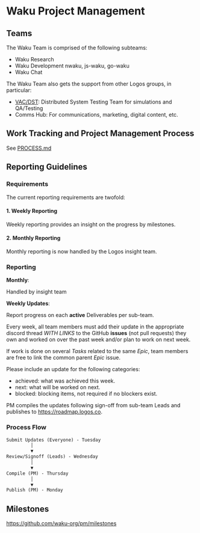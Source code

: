 # Waku Project Management

## Teams

The Waku Team is comprised of the following subteams:

- Waku Research
- Waku Development nwaku, js-waku, go-waku
- Waku Chat

The Waku Team also gets the support from other Logos groups, in particular:

- [VAC/DST](https://vac.dev/): Distributed System Testing Team for simulations and QA/Testing
- Comms Hub: For communications, marketing, digital content, etc.

## Work Tracking and Project Management Process

See [PROCESS.md](./PROCESS.md)

## Reporting Guidelines

### Requirements

The current reporting requirements are twofold:

#### 1. Weekly Reporting

Weekly reporting provides an insight on the progress by milestones.

#### 2. Monthly Reporting

Monthly reporting is now handled by the Logos insight team.

### Reporting

**Monthly**:

Handled by insight team

**Weekly Updates**:

Report progress on each **active** Deliverables per sub-team.

Every week, all team members must add their update in the appropriate discord thread *WITH LINKS* to the GitHub **issues** (not pull requests) they own and worked on over the past week and/or plan to work on next week.

If work is done on several *Tasks* related to the same *Epic*, team members are free to link the common parent *Epic* issue.

Please include an update for the following categories:

- achieved: what was achieved this week.
- next: what will be worked on next.
- blocked: blocking items, not required if no blockers exist.

PM compiles the updates following sign-off from sub-team Leads and publishes to https://roadmap.logos.co.

### Process Flow

```md
Submit Updates (Everyone) - Tuesday
         │
         ▼
Review/Signoff (Leads) - Wednesday
         │
         ▼
Compile (PM) - Thursday
         │
         ▼
Publish (PM) - Monday
```

## Milestones

https://github.com/waku-org/pm/milestones
